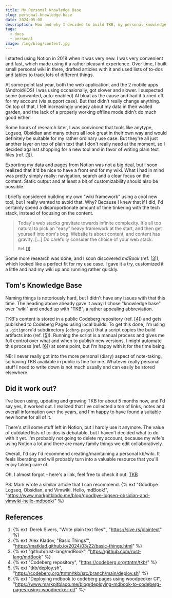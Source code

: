 ```yaml
---
title: My Personal Knowledge Base
slug: personal-knowledge-base
date: 2024-05-08
description: How and why I decided to build TKB, my personal knowledge base.
tags:
  - docs
  - personal
image: /img/blog/content.jpg
---
```


I started using Notion in 2018 when it was very new. I was very convenient and fast, which made using it a rather pleasant experience. Over time, I built small personal wiki in there, drafted articles with it and used lists of to-dos and tables to track lots of different things.

At some point last year, both the web application, and the 2 mobile apps (Android/iOS) I was using occasionally, got slower and slower. I suspected some (unwanted, auto-enabled) AI bloat as the cause and had it turned off for my account (via support case). But that didn't really change anything. On top of that, I felt increasingly uneasy about my data in their walled garden, and the lack of a properly working offline mode didn't do much good either.

Some hours of research later, I was convinced that tools like anytype, Logseq, Obsidian and many others all look great in their own way and would definitely be suitable for my rather ordinary use case. But they're all just another layer on top of plain text that I don't really need at the moment, so I decided against shopping for a new tool and in favor of writing plain text files (ref. [[1]](#refs)).

Exporting my data and pages from Notion was not a big deal, but I soon realized that it'd be nice to have a front end for my wiki. What I had in mind was pretty simply really: navigation, search and a clear focus on the content. Static output and at least a bit of customizability should also be possible.

I briefly considered building my own "wiki framework" using a cool new tool, but I really wanted to avoid that. Why? Because I knew that if I did, I'd certainly spend a disproportionate amount of time tinkering with the tech stack, instead of focusing on the content.

> Today's web stacks gravitate towards infinite complexity. It's all too natural to pick an "easy" heavy framework at the start, and then get yourself into npm's bog. Website is about content, and content has gravity. [...] Do carefully consider the choice of your web stack.
>
> <small>Ref. [[1]](#refs)</small>

Some more research was done, and I soon discovered *mdBook* (ref. [[3]](#refs)), which looked like a perfect fit for my use case. I gave it a try, customized it a little and had my wiki up and running rather quickly.

## Tom's Knowledge Base

Naming things is notoriously hard, but I didn't have any issues with that this time. The heading above already gave it away: I chose "knowledge base" over "wiki" and ended up with "TKB", a rather appealing abbreviation.

TKB's content is stored in a public Codeberg repository (ref. [[4]](#refs)) and gets published to Codeberg Pages using local builds. To get this done, I'm using a `.gitignore`'d subdirectory (`cdbrg-pages`) that a script copies the build artifacts into (ref. [[5]](#refs)). Running the script is a manual process and gives me full control over what and when to publish new versions. I might automate this process (ref. [[6]](#refs)) at some point, but I'm happy with it for the time being.

NB: I never really got into the more personal (diary) aspect of note-taking, so having TKB available in public is fine for me. Whatever really personal stuff I need to write down is not much usually and can easily be stored elsewhere.

## Did it work out?

I've been using, updating and growing TKB for about 5 months now, and I'd say yes, it worked out. I realized that I've collected a ton of links, notes and overall information over the years, and I'm happy to have found a suitable new home for all of it.

There's still some stuff left in Notion, but I hardly use it anymore. The value of outdated lists of to-dos is debatable, but I haven't decided what to do with it yet. I'm probably not going to delete my account, because my wife's using Notion a lot and there are many family things we edit collaboratively.

Overall, I'd say I'd recommend creating/maintaining a personal kb/wiki. It feels liberating and will probably turn into a valuable resource that you'll enjoy taking care of.

Oh, I almost forgot - here's a link, feel free to check it out: [TKB](/wiki/)

PS: Mark wrote a similar article that I can recommend.
{% ext "Goodbye Logseq, Obsidian, and Vimwiki. Hello, mdBook!", "https://www.markpitblado.me/blog/goodbye-logseq-obsidian-and-vimwiki-hello-mdbook/" %}

<h2 id="refs">References</h2>

1. {% ext 'Derek Sivers, "Write plain text files"', "https://sive.rs/plaintext" %}
2. {% ext 'Alex Kladov, "Basic Things"', "https://matklad.github.io/2024/03/22/basic-things.html" %}
3. {% ext "github/rust-lang/mdBook", "https://github.com/rust-lang/mdBook" %}
4. {% ext "Codeberg repository", "https://codeberg.org/ttntm/tkb/" %}
5. {% ext "tkb/deploy.sh", "https://codeberg.org/ttntm/tkb/src/branch/main/deploy.sh" %}
6. {% ext "Deploying mdbook to codeberg pages using woodpecker CI", "https://www.markpitblado.me/blog/deploying-mdbook-to-codeberg-pages-using-woodpecker-ci/" %}
